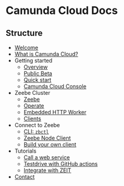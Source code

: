 # Camunda Cloud Docs

## Structure

* [Welcome](.docs/../docs/welcome.md)
* [What is Camunda Cloud?](./docs/what-is-camunda-cloud.md)
* Getting started
  * [Overview](./docs/gettingstarted_overview.md)
  * [Public Beta](./docs/gettingstarted_public-beta.md)
  * [Quick start](./docs/gettingstarted_quick-start.md)
  * [Camunda Cloud Console](./docs/gettingstarted_camunda-cloud-console.md)
* Zeebe Cluster
  * [Zeebe](./docs/zeebecluster_zeebe.md)
  * [Operate](./docs/zeebecluster_operate.md)
  * [Embedded HTTP Worker](./docs/zeebecluster_embedded-http-worker.md)
  * [Clients](.(docs/../docs/zeebecluster_clients.md))
* Connect to Zeebe
  * [CLI: `zbctl`](./docs/connectzeebe_cli-zbctl.md)
  * [Zeebe Node Client](./docs/connectzeebe_node-client.md)
  * [Build your own client](./docs/connectzeebe_build-your-own-client.md)
* Tutorials
  * [Call a web service](./docs/tut_call-a-web-service.md)
  * [Testdrive with GitHub actions](./docs/tut_testdrive-github-actions.md)
  * [Integrate with ZEIT](./docs/tut_integrate-with-zeit.md)
* [Contact](./docs/contact.md)
